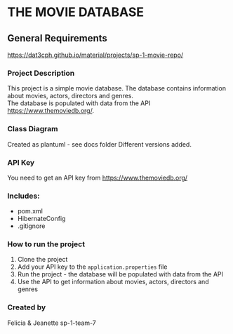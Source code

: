 # THE MOVIE DATABASE

## General Requirements
https://dat3cph.github.io/material/projects/sp-1-movie-repo/

### Project Description
This project is a simple movie database. The database contains information about movies, actors, directors and genres.  
The database is populated with data from the API https://www.themoviedb.org/.

### Class Diagram
Created as plantuml - see docs folder
Different versions added.

### API Key
You need to get an API key from https://www.themoviedb.org/

### Includes:
- pom.xml
- HibernateConfig
- .gitignore

### How to run the project
1. Clone the project
2. Add your API key to the `application.properties` file
3. Run the project - the database will be populated with data from the API
4. Use the API to get information about movies, actors, directors and genres

### Created by
Felicia & Jeanette
sp-1-team-7